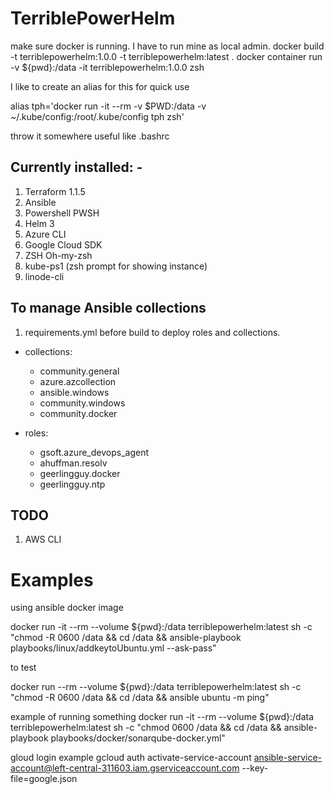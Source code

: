 # TerriblePowerHelm

make sure docker is running. I have to run mine as local admin.
docker build -t terriblepowerhelm:1.0.0 -t terriblepowerhelm:latest .
docker container run -v \${pwd}:/data -it terriblepowerhelm:1.0.0 zsh

I like to create an alias for this for quick use

alias tph='docker run -it --rm -v $PWD:/data -v ~/.kube/config:/root/.kube/config tph zsh'

throw it somewhere useful like .bashrc

## Currently installed: - 
1. Terraform 1.1.5
2. Ansible
3. Powershell PWSH
4. Helm 3
5. Azure CLI
6. Google Cloud SDK
7. ZSH Oh-my-zsh
8. kube-ps1 (zsh prompt for showing instance)
9. linode-cli

## To manage Ansible collections
1. requirements.yml before build to deploy roles and collections.
- collections:
  - community.general
  - azure.azcollection
  - ansible.windows
  - community.windows
  - community.docker

- roles:
  - gsoft.azure_devops_agent
  - ahuffman.resolv
  - geerlingguy.docker
  - geerlingguy.ntp

## TODO
1. AWS CLI

# Examples

using ansible docker image

docker run -it --rm --volume ${pwd}:/data terriblepowerhelm:latest sh -c "chmod -R 0600 /data && cd /data && ansible-playbook playbooks/linux/addkeytoUbuntu.yml --ask-pass"

to test

docker run --rm --volume ${pwd}:/data terriblepowerhelm:latest sh -c "chmod -R 0600 /data && cd /data && ansible ubuntu -m ping"

example of running something
docker run -it --rm --volume ${pwd}:/data terriblepowerhelm:latest sh -c "chmod 0600 /data && cd /data && ansible-playbook playbooks/docker/sonarqube-docker.yml"

gloud login example
gcloud auth activate-service-account ansible-service-account@left-central-311603.iam.gserviceaccount.com --key-file=google.json

